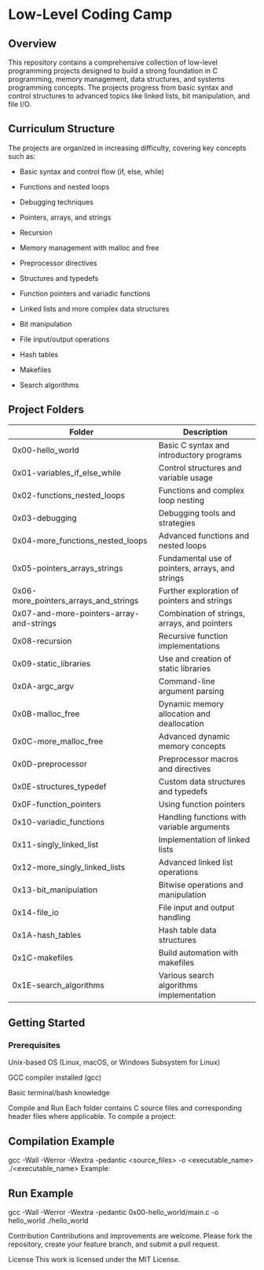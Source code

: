 # Low-Level Coding Camp

## Overview

This repository contains a comprehensive collection of low-level programming projects designed to build a strong foundation in C programming, memory management, data structures, and systems programming concepts. The projects progress from basic syntax and control structures to advanced topics like linked lists, bit manipulation, and file I/O.

## Curriculum Structure

The projects are organized in increasing difficulty, covering key concepts such as:

* Basic syntax and control flow (if, else, while)

* Functions and nested loops

* Debugging techniques

* Pointers, arrays, and strings

* Recursion

* Memory management with malloc and free

* Preprocessor directives

* Structures and typedefs

* Function pointers and variadic functions

* Linked lists and more complex data structures

* Bit manipulation

* File input/output operations

* Hash tables

* Makefiles

* Search algorithms

## Project Folders

| Folder | Description |
|--------|-------------|
| 0x00-hello_world            | Basic C syntax and introductory programs |
| 0x01-variables_if_else_while    | Control structures and variable usage |
| 0x02-functions_nested_loops     | Functions and complex loop nesting |
| 0x03-debugging                 | Debugging tools and strategies |
| 0x04-more_functions_nested_loops    | Advanced functions and nested loops |
| 0x05-pointers_arrays_strings       | Fundamental use of pointers, arrays, and strings |
| 0x06-more_pointers_arrays_and_strings    | Further exploration of pointers and strings |
| 0x07-and-more-pointers-array-and-strings | Combination of strings, arrays, and pointers |
| 0x08-recursion                  | Recursive function implementations |
| 0x09-static_libraries           | Use and creation of static libraries |
| 0x0A-argc_argv                  | Command-line argument parsing |
| 0x0B-malloc_free                | Dynamic memory allocation and deallocation |
| 0x0C-more_malloc_free           | Advanced dynamic memory concepts |
| 0x0D-preprocessor               | Preprocessor macros and directives |
| 0x0E-structures_typedef         | Custom data structures and typedefs |
| 0x0F-function_pointers          | Using function pointers |
| 0x10-variadic_functions         | Handling functions with variable arguments |
| 0x11-singly_linked_list         | Implementation of linked lists |
| 0x12-more_singly_linked_lists   | Advanced linked list operations |
| 0x13-bit_manipulation           | Bitwise operations and manipulation |
| 0x14-file_io                    | File input and output handling |
| 0x1A-hash_tables                | Hash table data structures |
| 0x1C-makefiles                  | Build automation with makefiles |
| 0x1E-search_algorithms          | Various search algorithms implementation |

## Getting Started

### Prerequisites

Unix-based OS (Linux, macOS, or Windows Subsystem for Linux)

GCC compiler installed (gcc)

Basic terminal/bash knowledge

Compile and Run
Each folder contains C source files and corresponding header files where applicable. To compile a project:

## Compilation Example

gcc -Wall -Werror -Wextra -pedantic <source_files> -o <executable_name>
./<executable_name>
Example:

## Run Example

gcc -Wall -Werror -Wextra -pedantic 0x00-hello_world/main.c -o hello_world
./hello_world

Contribution
Contributions and improvements are welcome. Please fork the repository, create your feature branch, and submit a pull request.

License
This work is licensed under the MIT License.